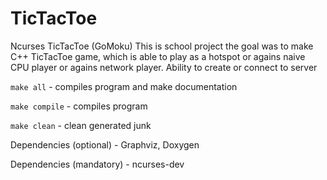 TicTacToe
=========

Ncurses TicTacToe (GoMoku)
This is school project the goal was to make C++ TicTacToe game, which is able to play as a hotspot or agains naive CPU player or agains network player. Ability to create or connect to server


`make all` - compiles program and make documentation

`make compile` - compiles program

`make clean` - clean generated junk

Dependencies (optional) - Graphviz, Doxygen

Dependencies (mandatory) - ncurses-dev



